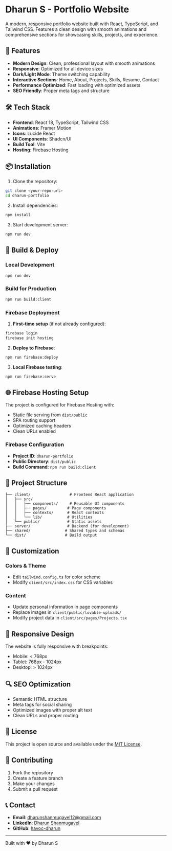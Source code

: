 # Dharun S - Portfolio Website

A modern, responsive portfolio website built with React, TypeScript, and Tailwind CSS. Features a clean design with smooth animations and comprehensive sections for showcasing skills, projects, and experience.

## 🚀 Features

- **Modern Design**: Clean, professional layout with smooth animations
- **Responsive**: Optimized for all device sizes
- **Dark/Light Mode**: Theme switching capability
- **Interactive Sections**: Home, About, Projects, Skills, Resume, Contact
- **Performance Optimized**: Fast loading with optimized assets
- **SEO Friendly**: Proper meta tags and structure

## 🛠️ Tech Stack

- **Frontend**: React 18, TypeScript, Tailwind CSS
- **Animations**: Framer Motion
- **Icons**: Lucide React
- **UI Components**: Shadcn/UI
- **Build Tool**: Vite
- **Hosting**: Firebase Hosting

## 📦 Installation

1. Clone the repository:
```bash
git clone <your-repo-url>
cd dharun-portfolio
```

2. Install dependencies:
```bash
npm install
```

3. Start development server:
```bash
npm run dev
```

## 🔧 Build & Deploy

### Local Development
```bash
npm run dev
```

### Build for Production
```bash
npm run build:client
```

### Firebase Deployment

1. **First-time setup** (if not already configured):
```bash
firebase login
firebase init hosting
```

2. **Deploy to Firebase**:
```bash
npm run firebase:deploy
```

3. **Local Firebase testing**:
```bash
npm run firebase:serve
```

## 🌐 Firebase Hosting Setup

The project is configured for Firebase Hosting with:
- Static file serving from `dist/public`
- SPA routing support
- Optimized caching headers
- Clean URLs enabled

### Firebase Configuration

- **Project ID**: `dharun-portfolio`
- **Public Directory**: `dist/public`
- **Build Command**: `npm run build:client`

## 📁 Project Structure

```
├── client/                 # Frontend React application
│   ├── src/
│   │   ├── components/     # Reusable UI components
│   │   ├── pages/         # Page components
│   │   ├── contexts/      # React contexts
│   │   └── lib/           # Utilities
│   └── public/            # Static assets
├── server/                # Backend (for development)
├── shared/               # Shared types and schemas
└── dist/                 # Build output
```

## 🎨 Customization

### Colors & Theme
- Edit `tailwind.config.ts` for color scheme
- Modify `client/src/index.css` for CSS variables

### Content
- Update personal information in page components
- Replace images in `client/public/lovable-uploads/`
- Modify project data in `client/src/pages/Projects.tsx`

## 📱 Responsive Design

The website is fully responsive with breakpoints:
- Mobile: < 768px
- Tablet: 768px - 1024px
- Desktop: > 1024px

## 🔍 SEO Optimization

- Semantic HTML structure
- Meta tags for social sharing
- Optimized images with proper alt text
- Clean URLs and proper routing

## 📄 License

This project is open source and available under the [MIT License](LICENSE).

## 🤝 Contributing

1. Fork the repository
2. Create a feature branch
3. Make your changes
4. Submit a pull request

## 📞 Contact

- **Email**: dharunshanmugavel12@gmail.com
- **LinkedIn**: [Dharun Shanmugavel](https://www.linkedin.com/in/dharun-shanmugavel-bb7304315)
- **GitHub**: [havoc-dharun](https://github.com/havoc-dharun)

---

Built with ❤️ by Dharun S